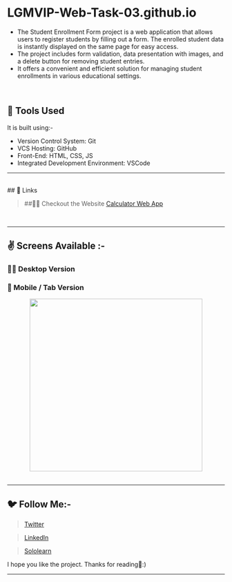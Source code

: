 # LGMVIP-Web-Task-03.github.io
- The Student Enrollment Form project is a web application that allows users to register students by filling out a form. The enrolled student data is instantly displayed on the same page for easy access. 
- The project includes form validation, data presentation with images, and a delete button for removing student entries. 
- It offers a convenient and efficient solution for managing student enrollments in various educational settings.

<br/>

## 🔨 Tools Used
It is built using:-
-  Version Control System: Git
-  VCS Hosting: GitHub
-  Front-End: HTML, CSS, JS
-  Integrated Development Environment: VSCode
<hr/>
<br/>
## 🔗 Links

> ##💁‍♂️ Checkout the Website [Calculator Web App](https://hemantk1234.github.io/LGMVIP-Web-Task-03.github.io/)
>
<br/>
<hr/>

## ✌️ Screens Available :-

### 🧑‍💻 Desktop Version
### 📲 Mobile / Tab Version 
<div align="center">
    <img src="https://github.com/Hemantk1234/LGMVIP-Web-Task-03.github.io/assets/125623888/a3a158e6-934c-475c-929f-086196866fb3" width="400px"</img>
</div>
<br/>
<hr/>

## 🐦 Follow Me:-

> [Twitter](https://twitter.com/HemantkEtc116)

> [LinkedIn](https://www.linkedin.com/in/hemant-kumbhalkar-87393b235/)

> [Sololearn](https://www.sololearn.com/profile/24572821)

I hope you like the project. Thanks for reading🙋:)
<hr/>
<br/>
